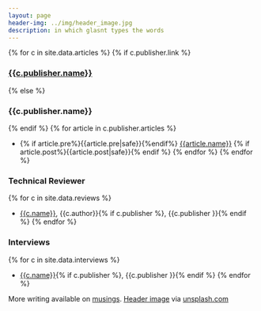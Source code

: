 ```yaml
---
layout: page 
header-img: ../img/header_image.jpg
description: in which glasnt types the words
---
```


<style>
li p { 
    margin: 0
}
</style>

{% for c in site.data.articles %} 
{% if c.publisher.link %}
### [{{c.publisher.name}}]({{c.publisher.link}})
{% else %}
### {{c.publisher.name}}
{% endif %}
{% for article in c.publisher.articles %} 
* {% if article.pre%}{{article.pre|safe}}{%endif%} [{{article.name}}]({{article.link}}) {% if article.post%}{{article.post|safe}}{% endif %}
{% endfor %}
{% endfor %}

### Technical Reviewer
{% for c in site.data.reviews %} 
 * [{{c.name}}]({{c.link}}), {{c.author}}{% if c.publisher %}, {{c.publisher }}{% endif %}
{% endfor %}

### Interviews
{% for c in site.data.interviews %} 
 * [{{c.name}}]({{c.link}}){% if c.publisher %}, {{c.publisher }}{% endif %}
{% endfor %}


More writing available on <a href="https://glasnt.com/blog">musings</a>. 
[Header image](https://unsplash.com/photos/vZJdYl5JVXY) via [unsplash.com](https://unsplash.com)
